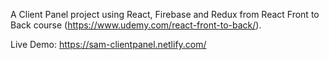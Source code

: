 A Client Panel project using React, Firebase and Redux from React Front to Back course (https://www.udemy.com/react-front-to-back/).

Live Demo: https://sam-clientpanel.netlify.com/
